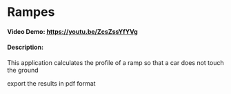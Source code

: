 # Rampes
#### Video Demo:  https://youtu.be/ZcsZssYfYVg
#### Description:
This application calculates the profile of a ramp so that a car does not touch the ground

export the results in pdf format
